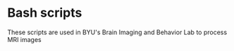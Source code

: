 # Bash scripts
These scripts are used in BYU's Brain Imaging and Behavior Lab to process MRI images
